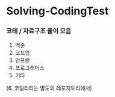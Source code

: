 # Solving-CodingTest

### 코테 / 자료구조 풀이 모음

1. 백준
2. 코드업
3. 인프런
4. 프로그래머스
5. 기타

(6. 코딜리티는 별도의 레포지토리에서)